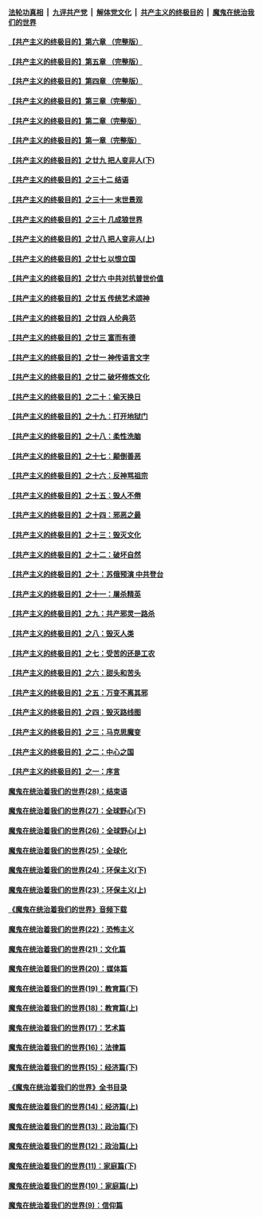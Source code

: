 ####  [法轮功真相](../../../../basic/blob/master/README.md?t=09281200) &nbsp;|&nbsp; [九评共产党](../../../../9ping.md/blob/master/README.md?t=09281200) &nbsp;|&nbsp; [解体党文化](../../../../jtdwh.md/blob/master/README.md?t=09281200)  &nbsp;|&nbsp; [共产主义的终极目的](../../../../gczydzjmd.md/blob/master/README.md?t=09281200) &nbsp;|&nbsp; [魔鬼在统治我们的世界](../../../../mgztzwmdsj.md/blob/master/README.md?t=09281200) 

#### [【共产主义的终极目的】第六章 （完整版）](../pages/nsc422/n11428913.md?t=09281200) 

#### [【共产主义的终极目的】第五章 （完整版）](../pages/nsc422/n11428912.md?t=09281200) 

#### [【共产主义的终极目的】第四章 （完整版）](../pages/nsc422/n11428907.md?t=09281200) 

#### [【共产主义的终极目的】第三章（完整版）](../pages/nsc422/n11428848.md?t=09281200) 

#### [【共产主义的终极目的】第二章（完整版）](../pages/nsc422/n11428831.md?t=09281200) 

#### [【共产主义的终极目的】第一章（完整版）](../pages/nsc422/n11417651.md?t=09281200) 

#### [【共产主义的终极目的】之廿九 把人变非人(下)](../pages/nsc422/n11344140.md?t=09281200) 

#### [【共产主义的终极目的】之三十二 结语](../pages/nsc422/n11360535.md?t=09281200) 

#### [【共产主义的终极目的】之三十一 末世景观](../pages/nsc422/n11351129.md?t=09281200) 

#### [【共产主义的终极目的】之三十 几成狼世界](../pages/nsc422/n11348280.md?t=09281200) 

#### [【共产主义的终极目的】之廿八 把人变非人(上)](../pages/nsc422/n11340492.md?t=09281200) 

#### [【共产主义的终极目的】之廿七 以恨立国](../pages/nsc422/n11336944.md?t=09281200) 

#### [【共产主义的终极目的】之廿六 中共对抗普世价值](../pages/nsc422/n11324785.md?t=09281200) 

#### [【共产主义的终极目的】之廿五 传统艺术颂神](../pages/nsc422/n11296396.md?t=09281200) 

#### [【共产主义的终极目的】之廿四 人伦典范](../pages/nsc422/n11296397.md?t=09281200) 

#### [【共产主义的终极目的】之廿三 富而有德](../pages/nsc422/n11283598.md?t=09281200) 

#### [【共产主义的终极目的】之廿一 神传语言文字](../pages/nsc422/n11263265.md?t=09281200) 

#### [【共产主义的终极目的】之廿二 破坏修炼文化](../pages/nsc422/n11245728.md?t=09281200) 

#### [【共产主义的终极目的】之二十：偷天换日](../pages/nsc422/n11238846.md?t=09281200) 

#### [【共产主义的终极目的】之十九：打开地狱门](../pages/nsc422/n11206376.md?t=09281200) 

#### [【共产主义的终极目的】之十八：柔性洗脑](../pages/nsc422/n11199994.md?t=09281200) 

#### [【共产主义的终极目的】之十七：颠倒善恶](../pages/nsc422/n11179782.md?t=09281200) 

#### [【共产主义的终极目的】之十六：反神骂祖宗](../pages/nsc422/n11166798.md?t=09281200) 

#### [【共产主义的终极目的】之十五：毁人不倦](../pages/nsc422/n11166792.md?t=09281200) 

#### [【共产主义的终极目的】之十四：邪恶之最](../pages/nsc422/n11150249.md?t=09281200) 

#### [【共产主义的终极目的】之十三：毁灭文化](../pages/nsc422/n11135227.md?t=09281200) 

#### [【共产主义的终极目的】之十二：破坏自然](../pages/nsc422/n11135214.md?t=09281200) 

#### [【共产主义的终极目的】之十：苏俄预演 中共登台](../pages/nsc422/n11118424.md?t=09281200) 

#### [【共产主义的终极目的】之十一：屠杀精英](../pages/nsc422/n11118442.md?t=09281200) 

#### [【共产主义的终极目的】之九：共产邪灵一路杀](../pages/nsc422/n11114139.md?t=09281200) 

#### [【共产主义的终极目的】之八：毁灭人类](../pages/nsc422/n11108503.md?t=09281200) 

#### [【共产主义的终极目的】之七：受苦的还是工农](../pages/nsc422/n11101809.md?t=09281200) 

#### [【共产主义的终极目的】之六：甜头和苦头](../pages/nsc422/n11096971.md?t=09281200) 

#### [【共产主义的终极目的】之五：万变不离其邪](../pages/nsc422/n11091285.md?t=09281200) 

#### [【共产主义的终极目的】之四：毁灭路线图](../pages/nsc422/n11086284.md?t=09281200) 

#### [【共产主义的终极目的】之三：马克思魔变](../pages/nsc422/n11061941.md?t=09281200) 

#### [【共产主义的终极目的】之二：中心之国](../pages/nsc422/n11047728.md?t=09281200) 

#### [【共产主义的终极目的】之一：序言](../pages/nsc422/n11086077.md?t=09281200) 

#### [魔鬼在统治着我们的世界(28)：结束语](../pages/nsc422/n10936246.md?t=09281200) 

#### [魔鬼在统治着我们的世界(27)：全球野心(下)](../pages/nsc422/n10928319.md?t=09281200) 

#### [魔鬼在统治着我们的世界(26)：全球野心(上)](../pages/nsc422/n10900318.md?t=09281200) 

#### [魔鬼在统治着我们的世界(25)：全球化](../pages/nsc422/n10788205.md?t=09281200) 

#### [魔鬼在统治着我们的世界(24)：环保主义(下)](../pages/nsc422/n10695307.md?t=09281200) 

#### [魔鬼在统治着我们的世界(23)：环保主义(上)](../pages/nsc422/n10688613.md?t=09281200) 

#### [《魔鬼在统治着我们的世界》音频下载](../pages/nsc422/n10635553.md?t=09281200) 

#### [魔鬼在统治着我们的世界(22)：恐怖主义](../pages/nsc422/n10614727.md?t=09281200) 

#### [魔鬼在统治着我们的世界(21)：文化篇](../pages/nsc422/n10597706.md?t=09281200) 

#### [魔鬼在统治着我们的世界(20)：媒体篇](../pages/nsc422/n10586579.md?t=09281200) 

#### [魔鬼在统治着我们的世界(19)：教育篇(下)](../pages/nsc422/n10564808.md?t=09281200) 

#### [魔鬼在统治着我们的世界(18)：教育篇(上)](../pages/nsc422/n10526970.md?t=09281200) 

#### [魔鬼在统治着我们的世界(17)：艺术篇](../pages/nsc422/n10499093.md?t=09281200) 

#### [魔鬼在统治着我们的世界(16)：法律篇](../pages/nsc422/n10485969.md?t=09281200) 

#### [魔鬼在统治着我们的世界(15)：经济篇(下)](../pages/nsc422/n10469975.md?t=09281200) 

#### [《魔鬼在统治着我们的世界》全书目录](../pages/nsc422/n10464261.md?t=09281200) 

#### [魔鬼在统治着我们的世界(14)：经济篇(上)](../pages/nsc422/n10457370.md?t=09281200) 

#### [魔鬼在统治着我们的世界(13)：政治篇(下)](../pages/nsc422/n10448270.md?t=09281200) 

#### [魔鬼在统治着我们的世界(12)：政治篇(上)](../pages/nsc422/n10444576.md?t=09281200) 

#### [魔鬼在统治着我们的世界(11)：家庭篇(下)](../pages/nsc422/n10440961.md?t=09281200) 

#### [魔鬼在统治着我们的世界(10)：家庭篇(上)](../pages/nsc422/n10435448.md?t=09281200) 

#### [魔鬼在统治着我们的世界(9)：信仰篇](../pages/nsc422/n10432159.md?t=09281200) 

